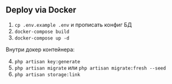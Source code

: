## Deploy via Docker


1. `cp .env.example .env` и прописать конфиг БД
2. `docker-compose build`
3. `docker-compose up -d`

Внутри докер контейнера:

4. `php artisan key:generate`
5. `php artisan migrate` или `php artisan migrate:fresh --seed`
6. `php artisan storage:link`
